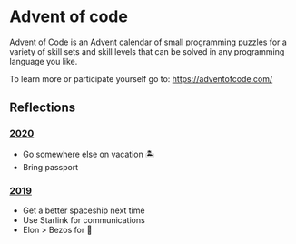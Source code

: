 # Advent of code

Advent of Code is an Advent calendar of small programming puzzles for a variety of skill sets and skill levels that can be solved in any programming language you like.

To learn more or participate yourself go to: https://adventofcode.com/

## Reflections
### [2020](/2020/)
* Go somewhere else on vacation 🏝
* Bring passport

### [2019](/2019/)
* Get a better spaceship next time
* Use Starlink for communications
* Elon > Bezos for 🚀 
